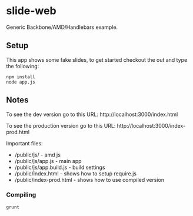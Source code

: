 slide-web
=========

Generic Backbone/AMD/Handlebars example.

## Setup

This app shows some fake slides, to get started checkout the out and type the following:

    npm install
    node app.js

## Notes

To see the dev version go to this URL:
http://localhost:3000/index.html

To see the production version go to this URL:
http://localhost:3000/index-prod.html

Important files:
* /public/js/ - amd js
* /public/js/app.js - main app
* /public/js/app.build.js - build settings
* /public/index.html - shows how to setup require.js
* /public/index-prod.html - shows how to use compiled version

### Compiling

    grunt

